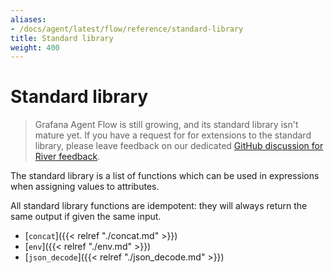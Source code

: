 ```yaml
---
aliases:
- /docs/agent/latest/flow/reference/standard-library
title: Standard library
weight: 400
---
```


# Standard library

> Grafana Agent Flow is still growing, and its standard library isn't mature
> yet. If you have a request for for extensions to the standard library, please
> leave feedback on our dedicated [GitHub discussion for River
> feedback][feedback].

The standard library is a list of functions which can be used in expressions
when assigning values to attributes.

All standard library functions are idempotent: they will always return the same
output if given the same input.

* [`concat`]({{< relref "./concat.md" >}})
* [`env`]({{< relref "./env.md" >}})
* [`json_decode`]({{< relref "./json_decode.md" >}})

[feedback]: https://github.com/grafana/agent/discussions/1969
